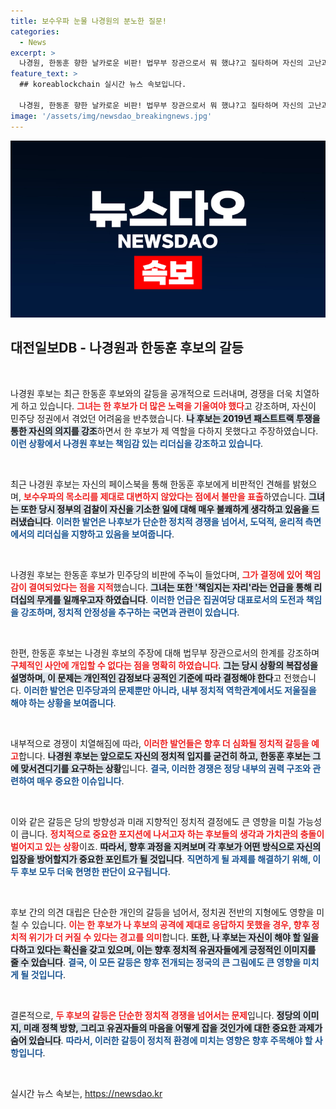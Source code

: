 ```yaml
---
title: 보수우파 눈물 나경원의 분노한 질문!
categories:
  - News
excerpt: >
  나경원, 한동훈 향한 날카로운 비판! 법무부 장관으로서 뭐 했냐?고 질타하며 자신의 고난과 투쟁을 강조. 대립이 격화된 당대표 경쟁 속, 과연 누가 승리할까?
feature_text: >
  ## koreablockchain 실시간 뉴스 속보입니다.

  나경원, 한동훈 향한 날카로운 비판! 법무부 장관으로서 뭐 했냐?고 질타하며 자신의 고난과 투쟁을 강조. 대립이 격화된 당대표 경쟁 속, 과연 누가 승리할까?
image: '/assets/img/newsdao_breakingnews.jpg'
---
```


<p><img src="/assets/img/newsdao_breakingnews.jpg" alt="koreablockchain 속보" /></p>

<h2 data-ke-size="size26">대전일보DB - 나경원과 한동훈 후보의 갈등</h2>

<p data-ke-size="size16">&nbsp;</p>

<p>나경원 후보는 최근 한동훈 후보와의 갈등을 공개적으로 드러내며, 경쟁을 더욱 치열하게 하고 있습니다. <b><span style="color: #ee2323;">그녀는 한 후보가 더 많은 노력을 기울여야 했다</span></b>고 강조하며, 자신이 민주당 정권에서 겪었던 어려움을 반추했습니다. <b><span style="background-color: #21538527;">나 후보는 2019년 패스트트랙 투쟁을 통한 자신의 의지를 강조</span></b>하면서 한 후보가 제 역할을 다하지 못했다고 주장하였습니다. <b><span style="color: #1a5490;">이런 상황에서 나경원 후보는 책임감 있는 리더십을 강조하고 있습니다</span></b>.</p>

<p data-ke-size="size16">&nbsp;</p>

<p>최근 나경원 후보는 자신의 페이스북을 통해 한동훈 후보에게 비판적인 견해를 밝혔으며, <b><span style="color: #ee2323;">보수우파의 목소리를 제대로 대변하지 않았다는 점에서 불만을 표출</span></b>하였습니다. <b><span style="background-color: #21538527;">그녀는 또한 당시 정부의 검찰이 자신을 기소한 일에 대해 매우 불쾌하게 생각하고 있음을 드러냈습니다</span></b>. <b><span style="color: #1a5490;">이러한 발언은 나후보가 단순한 정치적 경쟁을 넘어서, 도덕적, 윤리적 측면에서의 리더십을 지향하고 있음을 보여줍니다</span></b>.</p>

<p data-ke-size="size16">&nbsp;</p>

<p>나경원 후보는 한동훈 후보가 민주당의 비판에 주눅이 들었다며, <b><span style="color: #ee2323;">그가 결정에 있어 책임감이 결여되었다는 점을 지적</span></b>했습니다. <b><span style="background-color: #21538527;">그녀는 또한 '책임지는 자리'라는 언급을 통해 리더십의 무게를 일깨우고자 하였습니다</span></b>. <b><span style="color: #1a5490;">이러한 언급은 집권여당 대표로서의 도전과 책임을 강조하며, 정치적 안정성을 추구하는 국면과 관련이 있습니다</span></b>.</p>

<p data-ke-size="size16">&nbsp;</p>

<p>한편, 한동훈 후보는 나경원 후보의 주장에 대해 법무부 장관으로서의 한계를 강조하며 <b><span style="color: #ee2323;">구체적인 사안에 개입할 수 없다는 점을 명확히 하였습니다</span></b>. <b><span style="background-color: #21538527;">그는 당시 상황의 복잡성을 설명하며, 이 문제는 개인적인 감정보다 공적인 기준에 따라 결정해야 한다</span></b>고 전했습니다. <b><span style="color: #1a5490;">이러한 발언은 민주당과의 문제뿐만 아니라, 내부 정치적 역학관계에서도 저울질을 해야 하는 상황을 보여줍니다</span></b>.</p>

<p data-ke-size="size16">&nbsp;</p>

<p>내부적으로 경쟁이 치열해짐에 따라, <b><span style="color: #ee2323;">이러한 발언들은 향후 더 심화될 정치적 갈등을 예고</span></b>합니다. <b><span style="background-color: #21538527;">나경원 후보는 앞으로도 자신의 정치적 입지를 굳건히 하고, 한동훈 후보는 그에 맞서견디기를 요구하는 상황</span></b>입니다. <b><span style="color: #1a5490;">결국, 이러한 경쟁은 정당 내부의 권력 구조와 관련하여 매우 중요한 이슈입니다</span></b>.</p>

<p data-ke-size="size16">&nbsp;</p>

<p>이와 같은 갈등은 당의 방향성과  미래 지향적인 정치적 결정에도 큰 영향을 미칠 가능성이 큽니다. <b><span style="color: #ee2323;">정치적으로 중요한 포지션에 나서고자 하는 후보들의 생각과 가치관의 충돌이 벌어지고 있는 상황</span></b>이죠. <b><span style="background-color: #21538527;">따라서, 향후 과정을 지켜보며 각 후보가 어떤 방식으로 자신의 입장을 방어할지가 중요한 포인트가 될 것입니다</span></b>. <b><span style="color: #1a5490;">직면하게 될 과제를 해결하기 위해, 이 두 후보 모두 더욱 현명한 판단이 요구됩니다</span></b>.</p>

<p data-ke-size="size16">&nbsp;</p>

<p>후보 간의 의견 대립은 단순한 개인의 갈등을 넘어서, 정치권 전반의 지형에도 영향을 미칠 수 있습니다. <b><span style="color: #ee2323;">이는 한 후보가 나 후보의 공격에 제대로 응답하지 못했을 경우, 향후 정치적 위기가 더 커질 수 있다는 경고를 의미</span></b>합니다. <b><span style="background-color: #21538527;">또한, 나 후보는 자신이 해야 할 일을 다하고 있다는 확신을 갖고 있으며, 이는 향후 정치적 유권자들에게 긍정적인 이미지를 줄 수 있습니다</span></b>. <b><span style="color: #1a5490;">결국, 이 모든 갈등은 향후 전개되는 정국의 큰 그림에도 큰 영향을 미치게 될 것입니다</span></b>.</p>

<p data-ke-size="size16">&nbsp;</p>

<p>결론적으로, <b><span style="color: #ee2323;">두 후보의 갈등은 단순한 정치적 경쟁을 넘어서는 문제</span></b>입니다. <b><span style="background-color: #21538527;">정당의 이미지, 미래 정책 방향, 그리고 유권자들의 마음을 어떻게 잡을 것인가에 대한 중요한 과제가 숨어 있습니다</span></b>. <b><span style="color: #1a5490;">따라서, 이러한 갈등이 정치적 환경에 미치는 영향은 향후 주목해야 할 사항입니다</span></b>. </p>

<p data-ke-size="size16">&nbsp;</p>
실시간 뉴스 속보는, <a href="https://newsdao.kr" rel="dofollow">https://newsdao.kr</a>


